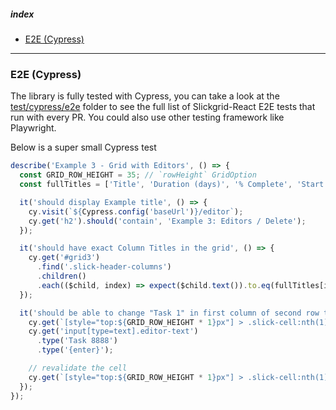 ##### index
- [E2E (Cypress)](#e2e-cypress)

---

### E2E (Cypress)
The library is fully tested with Cypress, you can take a look at the [test/cypress/e2e](https://github.com/ghiscoding/slickgrid-universal/tree/master/demos/react/test/cypress/e2e) folder to see the full list of Slickgrid-React E2E tests that run with every PR. You could also use other testing framework like Playwright.

Below is a super small Cypress test

```ts
describe('Example 3 - Grid with Editors', () => {
  const GRID_ROW_HEIGHT = 35; // `rowHeight` GridOption
  const fullTitles = ['Title', 'Duration (days)', '% Complete', 'Start', 'Finish', 'Effort Driven'];

  it('should display Example title', () => {
    cy.visit(`${Cypress.config('baseUrl')}/editor`);
    cy.get('h2').should('contain', 'Example 3: Editors / Delete');
  });

  it('should have exact Column Titles in the grid', () => {
    cy.get('#grid3')
      .find('.slick-header-columns')
      .children()
      .each(($child, index) => expect($child.text()).to.eq(fullTitles[index]));
  });

  it('should be able to change "Task 1" in first column of second row to a different Task', () => {
    cy.get(`[style="top:${GRID_ROW_HEIGHT * 1}px"] > .slick-cell:nth(1)`).should('contain', 'Task 1').click();
    cy.get('input[type=text].editor-text')
      .type('Task 8888')
      .type('{enter}');

    // revalidate the cell
    cy.get(`[style="top:${GRID_ROW_HEIGHT * 1}px"] > .slick-cell:nth(1)`).should('contain', 'Task 8888');
  });
});
```
